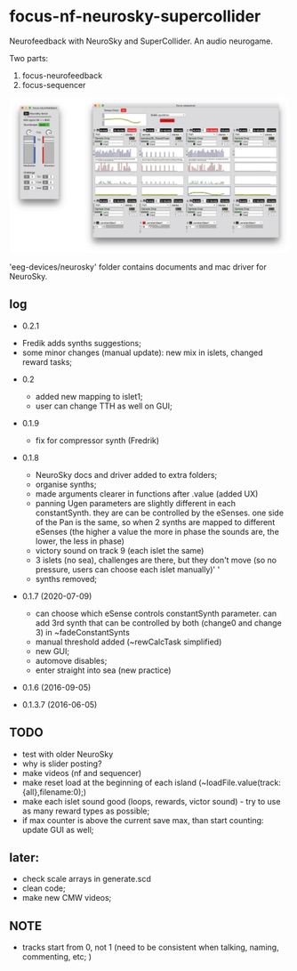 # focus-nf-neurosky-supercollider

Neurofeedback with NeuroSky and SuperCollider. An audio neurogame.

Two parts:

1. focus-neurofeedback
2. focus-sequencer

![screenshot](screenshot-focus-interface.jpg?raw=true "focus-nf")

'eeg-devices/neurosky' folder contains documents and mac driver for NeuroSky.

## log
* 0.2.1
- Fredik adds synths suggestions;
- some minor changes (manual update): new mix in islets, changed reward tasks; 
* 0.2
  - added new mapping to islet1;
  - user can change TTH as well on GUI;
* 0.1.9
  - fix for compressor synth (Fredrik)
* 0.1.8
  - NeuroSky docs and driver added to extra folders;
  - organise synths;
  - made arguments clearer in functions after .value (added UX)
  - panning Ugen parameters are slightly different in each constantSynth.  they are can be controlled by the eSenses.  one side of the Pan is the same, so when 2 synths are mapped to different eSenses (the higher a value the more in phase the sounds are, the lower, the less in phase)
  - victory sound on track 9 (each islet the same)
  - 3 islets (no sea), challenges are there, but they don't move (so no pressure, users can choose each islet manually)' '
  - synths removed;

* 0.1.7 (2020-07-09)
  - can choose which eSense controls constantSynth parameter.  can add 3rd synth that can be controlled by both (change0 and change 3) in ~fadeConstantSynts
  - manual threshold added (~rewCalcTask simplified)
  - new GUI;
  - automove disables;
  - enter straight into sea (new practice)
* 0.1.6 (2016-09-05)
* 0.1.3.7 (2016-06-05)

## TODO
- test with older NeuroSky
- why is slider posting?
- make videos (nf and sequencer)
- make reset load at the beginning of each island (~loadFile.value(track:{all},filename:0);)
- make each islet sound good (loops, rewards, victor sound) - try to use as many reward types as possible;
- if max counter is above the current save max, than start counting: update GUI as well;

## later:
- check scale arrays in generate.scd
- clean code;
- make new CMW videos;

## NOTE
- tracks start from 0, not 1 (need to be consistent when talking, naming, commenting, etc; )
